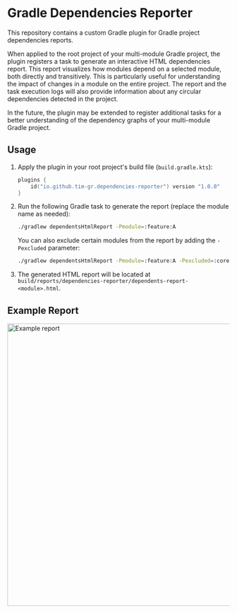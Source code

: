 # Gradle Dependencies Reporter

This repository contains a custom Gradle plugin for Gradle project dependencies reports.

When applied to the root project of your multi-module Gradle project, the plugin registers a task
to generate an interactive HTML dependencies report. This report visualizes how modules depend on
a selected module, both directly and transitively. This is particularly useful for understanding
the impact of changes in a module on the entire project. The report and the task execution logs
will also provide information about any circular dependencies detected in the project.

In the future, the plugin may be extended to register additional tasks for a better understanding of
the dependency graphs of your multi-module Gradle project.

## Usage

1. Apply the plugin in your root project's build file (`build.gradle.kts`):
   ```kotlin
   plugins {
       id("io.github.tim-gr.dependencies-reporter") version "1.0.0"
   }
   ```
   
2. Run the following Gradle task to generate the report (replace the module name as needed):
   ```bash
   ./gradlew dependentsHtmlReport -Pmodule=:feature:A
   ```
   You can also exclude certain modules from the report by adding the `-Pexcluded` parameter:
   ```bash
   ./gradlew dependentsHtmlReport -Pmodule=:feature:A -Pexcluded=:core:logging,:core:network
   ```
   
3. The generated HTML report will be located at `build/reports/dependencies-reporter/dependents-report-<module>.html`.

## Example Report
<img width="702" height="639" alt="Example report" src="https://github.com/user-attachments/assets/7c705cd7-6ed8-41f6-b42f-ba396f41538b" />
